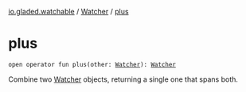 [io.gladed.watchable](../index.md) / [Watcher](index.md) / [plus](./plus.md)

# plus

`open operator fun plus(other: `[`Watcher`](index.md)`): `[`Watcher`](index.md)

Combine two [Watcher](index.md) objects, returning a single one that spans both.

